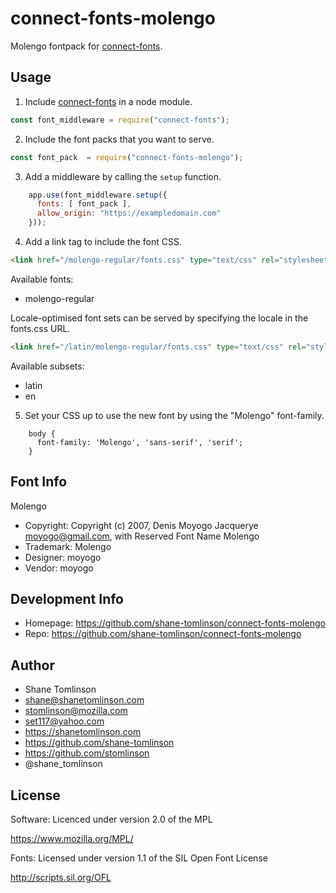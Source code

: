 # connect-fonts-molengo

Molengo fontpack for [connect-fonts](https://github.com/shane-tomlinson/connect-fonts).

## Usage

1. Include [connect-fonts](https://github.com/shane-tomlinson/connect-fonts) in a node module.
```js
const font_middleware = require("connect-fonts");
```

2. Include the font packs that you want to serve.
```js
const font_pack  = require("connect-fonts-molengo");
```

3. Add a middleware by calling the `setup` function.
```js
    app.use(font_middleware.setup({
      fonts: [ font_pack ],
      allow_origin: "https://exampledomain.com"
    }));
```

4. Add a link tag to include the font CSS.
```html
<link href="/molengo-regular/fonts.css" type="text/css" rel="stylesheet"/ >
```


Available fonts:
* molengo-regular

Locale-optimised font sets can be served by specifying the locale in the fonts.css URL.
```html
<link href="/latin/molengo-regular/fonts.css" type="text/css" rel="stylesheet"/ >
```

Available subsets:
* latin
* en

5. Set your CSS up to use the new font by using the "Molengo" font-family.
```
    body {
      font-family: 'Molengo', 'sans-serif', 'serif';
    }
```

## Font Info
Molengo

* Copyright: Copyright (c) 2007, Denis Moyogo Jacquerye <moyogo@gmail.com>, with Reserved Font Name Molengo
* Trademark: Molengo
* Designer: moyogo
* Vendor: moyogo

## Development Info
* Homepage: https://github.com/shane-tomlinson/connect-fonts-molengo
* Repo: https://github.com/shane-tomlinson/connect-fonts-molengo

## Author
* Shane Tomlinson
* shane@shanetomlinson.com
* stomlinson@mozilla.com
* set117@yahoo.com
* https://shanetomlinson.com
* https://github.com/shane-tomlinson
* https://github.com/stomlinson
* @shane_tomlinson


## License

Software: Licenced under version 2.0 of the MPL

  https://www.mozilla.org/MPL/

Fonts: Licensed under version 1.1 of the SIL Open Font License

  http://scripts.sil.org/OFL

